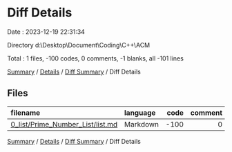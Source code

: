 # Diff Details

Date : 2023-12-19 22:31:34

Directory d:\\Desktop\\Document\\Coding\\C++\\ACM

Total : 1 files,  -100 codes, 0 comments, -1 blanks, all -101 lines

[Summary](results.md) / [Details](details.md) / [Diff Summary](diff.md) / Diff Details

## Files
| filename | language | code | comment | blank | total |
| :--- | :--- | ---: | ---: | ---: | ---: |
| [0_list/Prime_Number_List/list.md](/0_list/Prime_Number_List/list.md) | Markdown | -100 | 0 | -1 | -101 |

[Summary](results.md) / [Details](details.md) / [Diff Summary](diff.md) / Diff Details